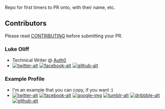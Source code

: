Repo for first timers to PR onto, with their name, etc.

## Contributors

Please read [CONTRIBUTING](CONTRIBUTING.md) before submitting your PR.

### Luke Oliff
- Technical Writer @ [Auth0](https://auth0.com)
- [![twitter-alt][twitter-img]](https://twitter.com/mroliff)
  [![facebook-alt][facebook-img]](https://facebook.com/getauth0)
  [![github-alt][github-img]](https://github.com/lukeoliff)
### Example Profile
- I'm an example that you can copy, if you want :)
- [![twitter-alt][twitter-img]](https://twitter.com/example)
  [![facebook-alt][facebook-img]](https://facebook.com/example)
  [![google-img][google-img]](https://plus.google.com/+Example)
  [![tumblr-alt][tumblr-img]](https://example.tumblr.com)
  [![dribbble-alt][dribbble-img]](https://dribbble.com/example)
  [![github-alt][github-img]](https://github.com/example)

[twitter-alt]: Twitter
[facebook-alt]: Facebook
[google-alt]: Google+
[tumblr-alt]: Tumblr
[dribbble-alt]: Dribbble
[github-alt]: GitHub

[twitter-img]: http://i.imgur.com/wWzX9uB.png
[facebook-img]: http://i.imgur.com/fep1WsG.png
[google-img]: http://i.imgur.com/VlgBKQ9.png
[tumblr-img]: http://i.imgur.com/jDRp47c.png
[dribbble-img]: http://i.imgur.com/Vvy3Kru.png
[github-img]: http://i.imgur.com/9I6NRUm.png
